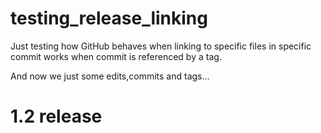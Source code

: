 # testing_release_linking
Just testing how GitHub behaves when linking to specific files in specific commit works when commit is referenced by a tag.

And now we just some edits,commits and tags...

# 1.2 release
